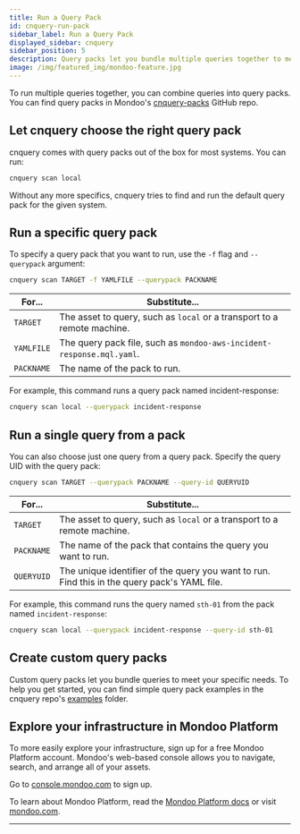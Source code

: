 ```yaml
---
title: Run a Query Pack
id: cnquery-run-pack
sidebar_label: Run a Query Pack
displayed_sidebar: cnquery
sidebar_position: 5
description: Query packs let you bundle multiple queries together to meet specific needs.
image: /img/featured_img/mondoo-feature.jpg
---
```


To run multiple queries together, you can combine queries into query packs. You can find query packs in Mondoo's [cnquery-packs](https://github.com/mondoohq/cnquery-packs) GitHub repo.

## Let cnquery choose the right query pack​

cnquery comes with query packs out of the box for most systems. You can run:

```bash
cnquery scan local
```

Without any more specifics, cnquery tries to find and run the default query pack for the given system.

## Run a specific query pack​

To specify a query pack that you want to run, use the `-f` flag and `--querypack` argument:

```bash
cnquery scan TARGET -f YAMLFILE --querypack PACKNAME
```

| For...     | Substitute...                                                           |
| ---------- | ----------------------------------------------------------------------- |
| `TARGET`   | The asset to query, such as `local` or a transport to a remote machine. |
| `YAMLFILE` | The query pack file, such as `mondoo-aws-incident-response.mql.yaml`.   |
| `PACKNAME` | The name of the pack to run.                                            |

For example, this command runs a query pack named incident-response:

```bash
cnquery scan local --querypack incident-response
```

## Run a single query from a pack​

You can also choose just one query from a query pack. Specify the query UID with the query pack:

```bash
cnquery scan TARGET --querypack PACKNAME --query-id QUERYUID
```

| For...     | Substitute...                                                                                |
| ---------- | -------------------------------------------------------------------------------------------- |
| `TARGET`   | The asset to query, such as `local` or a transport to a remote machine.                      |
| `PACKNAME` | The name of the pack that contains the query you want to run.                                |
| `QUERYUID` | The unique identifier of the query you want to run. Find this in the query pack's YAML file. |

For example, this command runs the query named `sth-01` from the pack named `incident-response`:

```bash
cnquery scan local --querypack incident-response --query-id sth-01
```

## Create custom query packs​

Custom query packs let you bundle queries to meet your specific needs. To help you get started, you can find simple query pack examples in the cnquery repo's [examples](https://github.com/mondoohq/cnquery/tree/main/examples) folder.

## Explore your infrastructure in Mondoo Platform​

To more easily explore your infrastructure, sign up for a free Mondoo Platform account. Mondoo's web-based console allows you to navigate, search, and arrange all of your assets.

Go to [console.mondoo.com](https://console.mondoo.com) to sign up.

To learn about Mondoo Platform, read the [Mondoo Platform docs](../platform/home.md) or visit [mondoo.com](https://mondoo.com).

---
